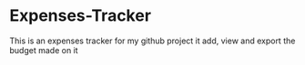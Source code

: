 # Expenses-Tracker
This is an expenses tracker for my github project it add, view and export the budget made on it
